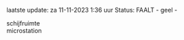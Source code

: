 laatste update: 
za 11-11-2023  1:36   uur 
Status: FAALT - geel - 
<div class="service Y">schijfruimte</div><div class="service R">microstation</div>